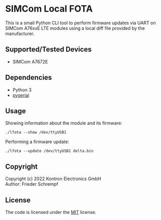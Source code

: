 # SIMCom Local FOTA

This is a small Python CLI tool to perform firmware updates via UART on SIMCom
A76xxE LTE modules using a local diff file provided by the manufacturer.

## Supported/Tested Devices

* SIMCom A7672E

## Dependencies

* Python 3
* [pyserial](https://pypi.org/project/pyserial/)

## Usage

Showing information about the module and its firmware:

```
./lfota --show /dev/ttyUSB1
```

Performing a firmware update:

```
./lfota --update /dev/ttyUSB1 delta.bin
```

## Copyright

Copyright (c) 2022 Kontron Electronics GmbH  
Author: Frieder Schrempf

## License

The code is licensed under the [MIT](LICENSE) license.
